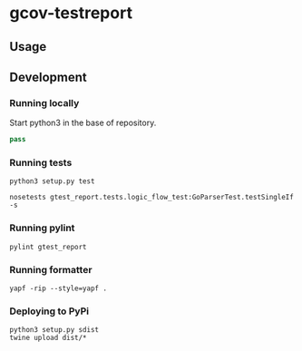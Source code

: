 # gcov-testreport

## Usage



## Development

### Running locally

Start python3 in the base of repository.

```python
pass
```

### Running tests

```shell
python3 setup.py test

nosetests gtest_report.tests.logic_flow_test:GoParserTest.testSingleIf -s
```

### Running pylint

```shell
pylint gtest_report
```

### Running formatter

```shell
yapf -rip --style=yapf .
```

### Deploying to PyPi

```shell
python3 setup.py sdist
twine upload dist/*
```
